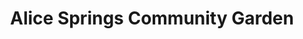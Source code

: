 ---
layout: project
title: Alice Springs Community Garden
name_for_thumbnail: ASCG
client: ASCG
thumbnail_image: /uploads/site-image-alice-springs-community-garden.jpg
header_image: /uploads/site-image-alice-springs-community-garden.jpg
platforms: [NationBuilder, Aware v2]
year: 2017
roles: Frontend & backend development
web:
  launch_url: https://www.alicecommunitygarden.org.au/
  images:
    - /uploads/site-web-alice-springs-community-garden.png
type: Campaign Website
category: Coded for Code Nation
tags: [Campaign Platform, Theme Dark]
type_slug: project
order: 12
---